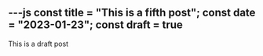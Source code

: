 ---js
const title = "This is a fifth post";
const date = "2023-01-23";
const draft = true
---

This is a draft post
